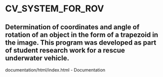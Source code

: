 # CV_SYSTEM_FOR_ROV
Determination of coordinates and angle of rotation of an object in the form of a trapezoid in the image. 
This program was developed as part of student research work for a rescue underwater vehicle.
-------------------------------------------------------------------------------------------
documentation/html/index.html - Documentation
